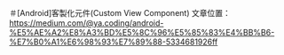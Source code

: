 ＃[Android]客製化元件(Custom View Component)
文章位置：https://medium.com/@ya.coding/android-%E5%AE%A2%E8%A3%BD%E5%8C%96%E5%85%83%E4%BB%B6-%E7%B0%A1%E6%98%93%E7%89%88-5334681926ff

